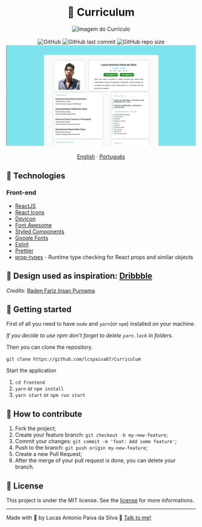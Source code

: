 <h1 align="center">
  📑 Curriculum
</h1>

<div align="center">
  <img src="./frontend/assets/../src/assets/curriculum.png" alt="Imagem do Currículo">
</div>

<br/>

<div align="center">
  <img alt="GitHub" src="">
  <img alt="GitHub last commit" src="">
  <img alt="GitHub repo size" src="">
  <a href=""><img src="./src/assets/redme.png"/></a>
</div>

<br>

<div align="center">
  <a href="README.md">English</a>
  ·
  <a href="README-pt.md">Português</a>
</div>

## 🚀 Technologies

### Front-end

- [ReactJS](https://pt-br.reactjs.org/)
- [React Icons](https://react-icons.github.io/react-icons/)
- [Devicon](https://devicons.github.io/devicon/)
- [Font Awesome](https://fontawesome.com/)
- [Styled Components](https://styled-components.com/)
- [Google Fonts](https://fonts.google.com/)
- [Eslint](https://eslint.org/)
- [Prettier](https://prettier.io/)
- [prop-types](https://www.npmjs.com/package/prop-types) - Runtime type checking for React props and similar objects

## 🎨 Design used as inspiration: [Dribbble](https://dribbble.com/shots/9111243-Simple-Layout-CV-Curriculum-Vitae-Design?utm_source=Clipboard_Shot&utm_campaign=rdfariz&utm_content=Simple%20Layout%20CV%20-%20Curriculum%20Vitae%20Design&utm_medium=Social_Share)

*Credits:* [Raden Fariz Insan Purnama](https://www.linkedin.com/in/rdfariz/)

## 🚀 Getting started

First of all you need to have `node` and `yarn`(or `npm`) installed on your machine.

*If you decide to use npm don't forget to delete `yarn.lock` in folders.*

Then you can clone the repository.

`git clone https://github.com/lcspaiva87/Curriculum`

Start the application

1. `cd frontend`
2. `yarn` or `npm install`
3. `yarn start` or `npm run start`

## 🤔 How to contribute

1. Fork the project;
2. Create your feature branch: `git checkout -b my-new-feature`;
3. Commit your changes: `git commit -m 'feat: Add some feature'`;
4. Push to the branch: `git push origin my-new-feature`;
5. Create a new Pull Request;
6. After the merge of your pull request is done, you can delete your branch.

## 📝 License

This project is under the MIT license. See the  [license](LICENSE) for more informations.

---

Made with 💟 by Lucas Antonio Paiva da Silva 👋 [Talk to me!](https://www.linkedin.com/in/lucas-antonio-paiva/)